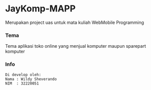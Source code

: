 # JayKomp-MAPP
Merupakan project uas untuk mata kuliah WebMobile Programming

### Tema
Tema aplikasi toko online yang menjual komputer maupun sparepart komputer

### Info
```text
Di develop oleh:
Nama : Wildy Sheverando
NIM  : 32220051
```

